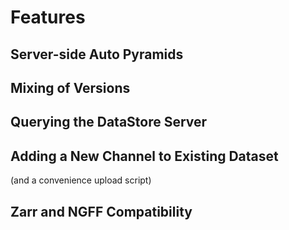 # Features

## Server-side Auto Pyramids

## Mixing of Versions

## Querying the DataStore Server

## Adding a New Channel to Existing Dataset
(and a convenience upload script)

## Zarr and NGFF Compatibility

